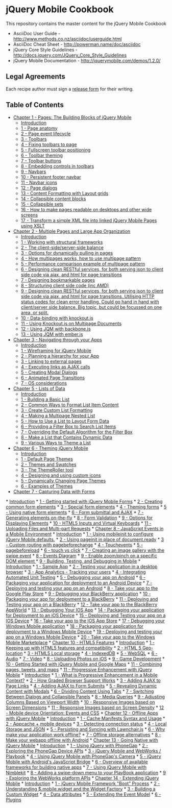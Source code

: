 # jQuery Mobile Cookbook

This repository contains the master content for the jQuery Mobile Cookbook

* AsciiDoc User Guide - http://www.methods.co.nz/asciidoc/userguide.html
* AsciiDoc Cheat Sheet - http://powerman.name/doc/asciidoc
* jQuery Core Style Guidelines - http://docs.jquery.com/JQuery_Core_Style_Guidelines
* jQuery Mobile Documentation - http://jquerymobile.com/demos/1.2.0/

## Legal Agreements

Each recipe author must sign a [release form](https://rightsignature.com/forms/jQueryMobileCookb-58d54f/token/87121d9b978) for their writing. 

## Table of Contents

* <a href="/jquerymobilecookbook/book/blob/master/1-pages-the-building-blocks-of-jquery-mobile/readme.md">Chapter 1 - Pages: The Building Blocks of jQuery Mobile</a>
  * <a href="/jquerymobilecookbook/book/blob/master/1-pages-the-building-blocks-of-jquery-mobile/introduction.adoc">Introduction</a>
  * <a href="/jquerymobilecookbook/book/blob/master/1-pages-the-building-blocks-of-jquery-mobile/recipe-1.adoc">1 - Page anatomy</a>
  * <a href="/jquerymobilecookbook/book/blob/master/1-pages-the-building-blocks-of-jquery-mobile/recipe-2.adoc">2 - Page event lifecycle</a>
  * <a href="/jquerymobilecookbook/book/blob/master/1-pages-the-building-blocks-of-jquery-mobile/recipe-3.adoc">3 - Toolbars</a>
  * <a href="/jquerymobilecookbook/book/blob/master/1-pages-the-building-blocks-of-jquery-mobile/recipe-4.adoc">4 - Fixing toolbars to page</a>
  * <a href="/jquerymobilecookbook/book/blob/master/1-pages-the-building-blocks-of-jquery-mobile/recipe-5.adoc">5 - Fullscreen toolbar positioning</a>
  * <a href="/jquerymobilecookbook/book/blob/master/1-pages-the-building-blocks-of-jquery-mobile/recipe-6.adoc">6 - Toolbar theming</a>
  * <a href="/jquerymobilecookbook/book/blob/master/1-pages-the-building-blocks-of-jquery-mobile/recipe-7.adoc">7 - Toolbar buttons</a>
  * <a href="/jquerymobilecookbook/book/blob/master/1-pages-the-building-blocks-of-jquery-mobile/recipe-8.adoc">8 - Embedding controls in toolbars</a>
  * <a href="/jquerymobilecookbook/book/blob/master/1-pages-the-building-blocks-of-jquery-mobile/recipe-9.adoc">9 - Navbars</a>
  * <a href="/jquerymobilecookbook/book/blob/master/1-pages-the-building-blocks-of-jquery-mobile/recipe-10.adoc">10 - Persistent footer navbar</a>
  * <a href="/jquerymobilecookbook/book/blob/master/1-pages-the-building-blocks-of-jquery-mobile/recipe-11.adoc">11 - Navbar icons</a>
  * <a href="/jquerymobilecookbook/book/blob/master/1-pages-the-building-blocks-of-jquery-mobile/recipe-12.adoc">12 - Page dialogs</a>
  * <a href="/jquerymobilecookbook/book/blob/master/1-pages-the-building-blocks-of-jquery-mobile/recipe-13.adoc">13 - Content Formatting with Layout grids</a>
  * <a href="/jquerymobilecookbook/book/blob/master/1-pages-the-building-blocks-of-jquery-mobile/recipe-14.adoc">14 - Collapsible content blocks</a>
  * <a href="/jquerymobilecookbook/book/blob/master/1-pages-the-building-blocks-of-jquery-mobile/recipe-15.adoc">15 - Collapsible sets</a>
  * <a href="/jquerymobilecookbook/book/blob/master/1-pages-the-building-blocks-of-jquery-mobile/recipe-16.adoc">16 - How to make pages readable on desktops and other wide screens</a>
  * <a href="/jquerymobilecookbook/book/blob/master/1-pages-the-building-blocks-of-jquery-mobile/recipe-17.adoc">17 - Transform a simple XML file into linked jQuery Mobile Pages using XSLT</a>
* <a href="/jquerymobilecookbook/book/blob/master/2-multiple-pages-and-large-app-organization/readme.md">Chapter 2 - Multiple Pages and Large App Organization</a>
  * <a href="/jquerymobilecookbook/book/blob/master/2-multiple-pages-and-large-app-organization/introduction.adoc">Introduction</a>
  * <a href="/jquerymobilecookbook/book/blob/master/2-multiple-pages-and-large-app-organization/recipe-1.adoc">1 - Working with structural frameworks</a>
  * <a href="/jquerymobilecookbook/book/blob/master/2-multiple-pages-and-large-app-organization/recipe-2.adoc">2 - The client-side/server-side balance</a>
  * <a href="/jquerymobilecookbook/book/blob/master/2-multiple-pages-and-large-app-organization/recipe-3.adoc">3 - Options for dynamically pulling in pages</a>
  * <a href="/jquerymobilecookbook/book/blob/master/2-multiple-pages-and-large-app-organization/recipe-4.adoc">4 - How multipages works, how to use multipage pattern</a>
  * <a href="/jquerymobilecookbook/book/blob/master/2-multiple-pages-and-large-app-organization/recipe-5.adoc">5 - Performance comparison example of multipage pattern</a>
  * <a href="/jquerymobilecookbook/book/blob/master/2-multiple-pages-and-large-app-organization/recipe-6.adoc">6 - Designing clean RESTful services, for both serving json to client side code via ajax, and html for page transitions</a>
  * <a href="/jquerymobilecookbook/book/blob/master/2-multiple-pages-and-large-app-organization/recipe-7.adoc">7 - Designing bookmarkable pages</a>
  * <a href="/jquerymobilecookbook/book/blob/master/2-multiple-pages-and-large-app-organization/recipe-8.adoc">8 - Structuring client side code (inc AMD)</a>
  * <a href="/jquerymobilecookbook/book/blob/master/2-multiple-pages-and-large-app-organization/recipe-9.adoc">9 - Designing clean RESTful services, for both serving json to client side code via ajax, and html for page transitions. Utilising HTTP status codes for clean error handling. Could go hand in hand with client/server side balance. Big topic, but could be focussed on one area, or split.</a>
  * <a href="/jquerymobilecookbook/book/blob/master/2-multiple-pages-and-large-app-organization/recipe-10.adoc">10 - Data-binding with knockout.js</a>
  * <a href="/jquerymobilecookbook/book/blob/master/2-multiple-pages-and-large-app-organization/recipe-11.adoc">11 - Using Knockout.js on Multipage Documents</a>
  * <a href="/jquerymobilecookbook/book/blob/master/2-multiple-pages-and-large-app-organization/recipe-12.adoc">12 - Using JQM with backbone.js</a>
  * <a href="/jquerymobilecookbook/book/blob/master/2-multiple-pages-and-large-app-organization/recipe-13.adoc">13 - Using JQM with ember.js</a>
* <a href="/jquerymobilecookbook/book/blob/master/3-navigating-through-your-apps/readme.md">Chapter 3 - Navigating through your Apps</a>
  * <a href="/jquerymobilecookbook/book/blob/master/3-navigating-through-your-apps/introduction.adoc">Introduction</a>
  * <a href="/jquerymobilecookbook/book/blob/master/3-navigating-through-your-apps/recipe-1.adoc">1 - Wireframing for jQuery Mobile </a>
  * <a href="/jquerymobilecookbook/book/blob/master/3-navigating-through-your-apps/recipe-2.adoc">2 - Planning a hierarchy for your App</a>
  * <a href="/jquerymobilecookbook/book/blob/master/3-navigating-through-your-apps/recipe-3.adoc">3 - Linking to external pages </a>
  * <a href="/jquerymobilecookbook/book/blob/master/3-navigating-through-your-apps/recipe-4.adoc">4 - Executing links as AJAX calls </a>
  * <a href="/jquerymobilecookbook/book/blob/master/3-navigating-through-your-apps/recipe-5.adoc">5 - Creating Modal Dialogs </a>
  * <a href="/jquerymobilecookbook/book/blob/master/3-navigating-through-your-apps/recipe-6.adoc">6 - Animated Page Transitions </a>
  * <a href="/jquerymobilecookbook/book/blob/master/3-navigating-through-your-apps/recipe-7.adoc">7 - OS considerations</a>
* <a href="/jquerymobilecookbook/book/blob/master/4-lists-of-data/readme.md">Chapter 5 - Lists of Data</a>
  * <a href="/jquerymobilecookbook/book/blob/master/4-lists-of-data/introduction.adoc">Introduction</a>
  * <a href="/jquerymobilecookbook/book/blob/master/4-lists-of-data/recipe-1.adoc">1 - Building a Basic List</a>
  * <a href="/jquerymobilecookbook/book/blob/master/4-lists-of-data/recipe-2.adoc">2 - Common Ways to Format List Item Content</a>
  * <a href="/jquerymobilecookbook/book/blob/master/4-lists-of-data/recipe-3.adoc">3 - Create Custom List Formatting</a> 
  * <a href="/jquerymobilecookbook/book/blob/master/4-lists-of-data/recipe-4.adoc">4 - Making a Multipage Nested List</a>
  * <a href="/jquerymobilecookbook/book/blob/master/4-lists-of-data/recipe-5.adoc">5 - How to Use a List to Layout Form Data</a>
  * <a href="/jquerymobilecookbook/book/blob/master/4-lists-of-data/recipe-6.adoc">6 - Providing a Filter Box to Search List Items</a>
  * <a href="/jquerymobilecookbook/book/blob/master/4-lists-of-data/recipe-7.adoc">7 - Overriding the Default Algorithm for the Filter Box</a>
  * <a href="/jquerymobilecookbook/book/blob/master/4-lists-of-data/recipe-8.adoc">8 - Make a List that Contains Dynamic Data</a>
  * <a href="/jquerymobilecookbook/book/blob/master/4-lists-of-data/recipe-9.adoc">9 - Various Ways to Theme a List</a>
* <a href="/jquerymobilecookbook/book/blob/master/5-theming-jquery-mobile/readme.md">Chapter 6 - Theming jQuery Mobile</a>
  * <a href="/jquerymobilecookbook/book/blob/master/5-theming-jquery-mobile/introduction.adoc">Introduction</a>
  * <a href="/jquerymobilecookbook/book/blob/master/5-theming-jquery-mobile/recipe-1.adoc">1 - Default Page Themes</a>
  * <a href="/jquerymobilecookbook/book/blob/master/5-theming-jquery-mobile/recipe-2.adoc">2 - Themes and Swatches</a>
  * <a href="/jquerymobilecookbook/book/blob/master/5-theming-jquery-mobile/recipe-3.adoc">3 - The ThemeRoller tool</a>
  * <a href="/jquerymobilecookbook/book/blob/master/5-theming-jquery-mobile/recipe-4.adoc">4 - Designing and using custom icons</a>
  * <a href="/jquerymobilecookbook/book/blob/master/5-theming-jquery-mobile/recipe-5.adoc">5 - Dynamically Changing Page Themes</a>
  * <a href="/jquerymobilecookbook/book/blob/master/5-theming-jquery-mobile/recipe-6.adoc">6 - Examples of Themes</a>
* <a href="/jquerymobilecookbook/book/blob/master/6-capturing-data-with-forms/readme.md">Chapter 7 - Capturing Data with Forms
</a>
  * <a href="/jquerymobilecookbook/book/blob/master/6-capturing-data-with-forms/introduction.adoc">Introduction</a>
  * <a href="/jquerymobilecookbook/book/blob/master/6-capturing-data-with-forms/recipe-1.adoc">1 - Getting started with jQuery Mobile Forms</a>
  * <a href="/jquerymobilecookbook/book/blob/master/6-capturing-data-with-forms/recipe-2.adoc">2 - Creating common form elements</a>
  * <a href="/jquerymobilecookbook/book/blob/master/6-capturing-data-with-forms/recipe-3.adoc">3 - Special form elements</a>
  * <a href="/jquerymobilecookbook/book/blob/master/6-capturing-data-with-forms/recipe-4.adoc">4 - Theming forms</a>
  * <a href="/jquerymobilecookbook/book/blob/master/6-capturing-data-with-forms/recipe-5.adoc">5 - Using native form elements</a>
  * <a href="/jquerymobilecookbook/book/blob/master/6-capturing-data-with-forms/recipe-6.adoc">6 - Form submittal and AJAX</a>
  * <a href="/jquerymobilecookbook/book/blob/master/6-capturing-data-with-forms/recipe-7.adoc">7 - Generating elements on-the-fly</a>
  * <a href="/jquerymobilecookbook/book/blob/master/6-capturing-data-with-forms/recipe-8.adoc">8 - Form Validation</a>
  * <a href="/jquerymobilecookbook/book/blob/master/6-capturing-data-with-forms/recipe-9.adoc">9 - Options for Displaying Elements</a>
  * <a href="/jquerymobilecookbook/book/blob/master/6-capturing-data-with-forms/recipe-10.adoc">10 - HTML5 Inputs and Virtual Keyboards</a>
  * <a href="/jquerymobilecookbook/book/blob/master/6-capturing-data-with-forms/recipe-11.adoc">11 - Uploading Files and Multi-part Requests</a>
* <a href="/jquerymobilecookbook/book/blob/master/7-javascript-events-in-mobile-environment/readme.md">Chapter 8 - JavaScript Events in a Mobile Environment</a>
  * <a href="/jquerymobilecookbook/book/blob/master/7-javascript-events-in-mobile-environment/introduction.adoc">Introduction</a>
  * <a href="/jquerymobilecookbook/book/blob/master/7-javascript-events-in-mobile-environment/recipe-1.adoc">1 - Using mobileinit to configure jQuery Mobile defaults.</a>
  * <a href="/jquerymobilecookbook/book/blob/master/7-javascript-events-in-mobile-environment/recipe-2.adoc">2 - Using pageinit in place of document.ready</a>
  * <a href="/jquerymobilecookbook/book/blob/master/7-javascript-events-in-mobile-environment/recipe-3.adoc">3 - Custom routing with pagebeforechange</a> 
  * <a href="/jquerymobilecookbook/book/blob/master/7-javascript-events-in-mobile-environment/recipe-4.adoc">4 - Touchevents</a>
  * <a href="/jquerymobilecookbook/book/blob/master/7-javascript-events-in-mobile-environment/recipe-5.adoc">5 - pagebeforeload</a>
  * <a href="/jquerymobilecookbook/book/blob/master/7-javascript-events-in-mobile-environment/recipe-6.adoc">6 - touch vs click</a>
  * <a href="/jquerymobilecookbook/book/blob/master/7-javascript-events-in-mobile-environment/recipe-7.adoc">7 - Creating an image gallery with the swipe event</a>
  * <a href="/jquerymobilecookbook/book/blob/master/7-javascript-events-in-mobile-environment/recipe-8.adoc">8 - Events Diagram</a>
  * <a href="/jquerymobilecookbook/book/blob/master/7-javascript-events-in-mobile-environment/recipe-9.adoc">9 - Enable zoom/pinch on a specific DOM element </a>
* <a href="/jquerymobilecookbook/book/blob/master/8-building-testing-and-debugging-in-mobile/readme.adoc">9 - Building, Testing, and Debugging in Mobile</a>
  * <a href="/jquerymobilecookbook/book/blob/master/8-building-testing-and-debugging-in-mobile/introduction.adoc">Introduction</a>
  * <a href="/jquerymobilecookbook/book/blob/master/8-building-testing-and-debugging-in-mobile/recipe-1.adoc">1 - Sample App</a>
  * <a href="/jquerymobilecookbook/book/blob/master/8-building-testing-and-debugging-in-mobile/recipe-2.adoc">2 - Testing your application in a desktop browser</a>
  * <a href="/jquerymobilecookbook/book/blob/master/8-building-testing-and-debugging-in-mobile/recipe-3.adoc">3 - App Analytics - Tracking your users</a>
  * <a href="/jquerymobilecookbook/book/blob/master/8-building-testing-and-debugging-in-mobile/recipe-4.adoc">4 - Integrating Automated Unit Testing</a>
  * <a href="/jquerymobilecookbook/book/blob/master/8-building-testing-and-debugging-in-mobile/recipe-5.adoc">5 - Debugging your app on Android</a>
  * <a href="/jquerymobilecookbook/book/blob/master/8-building-testing-and-debugging-in-mobile/recipe-6.adoc">6 - Packaging your application for deployment to an Android Device</a>
  * <a href="/jquerymobilecookbook/book/blob/master/8-building-testing-and-debugging-in-mobile/recipe-7.adoc">7 - Deploying and testing your app on an Android</a>
  * <a href="/jquerymobilecookbook/book/blob/master/8-building-testing-and-debugging-in-mobile/recipe-8.adoc">8 - Take your app to the Google Play Store</a>
  * <a href="/jquerymobilecookbook/book/blob/master/8-building-testing-and-debugging-in-mobile/recipe-9.adoc">9 - Debugging your BlackBerry application</a>
  * <a href="/jquerymobilecookbook/book/blob/master/8-building-testing-and-debugging-in-mobile/recipe-10.adoc">10 - Packaging your app for deployment to a BlackBerry</a>
  * <a href="/jquerymobilecookbook/book/blob/master/8-building-testing-and-debugging-in-mobile/recipe-11.adoc">11 - Deploying and Testing your app on a BlackBerry</a>
  * <a href="/jquerymobilecookbook/book/blob/master/8-building-testing-and-debugging-in-mobile/recipe-12.adoc">12 - Take your app to the BlackBerry AppWorld</a>
  * <a href="/jquerymobilecookbook/book/blob/master/8-building-testing-and-debugging-in-mobile/recipe-13.adoc">13 - Debugging Your IOS App</a>
  * <a href="/jquerymobilecookbook/book/blob/master/8-building-testing-and-debugging-in-mobile/recipe-14.adoc">14 - Packaging your application for Deployment to an iOS Device</a>
  * <a href="/jquerymobilecookbook/book/blob/master/8-building-testing-and-debugging-in-mobile/recipe-15.adoc">15 - Deploying and Testing your app on a IOS Device</a>
  * <a href="/jquerymobilecookbook/book/blob/master/8-building-testing-and-debugging-in-mobile/recipe-16.adoc">16 - Take your app to the IOS App Store</a>
  * <a href="/jquerymobilecookbook/book/blob/master/8-building-testing-and-debugging-in-mobile/recipe-17.adoc">17 - Debugging your Windows Mobile application</a>
  * <a href="/jquerymobilecookbook/book/blob/master/8-building-testing-and-debugging-in-mobile/recipe-18.adoc">18 - Packaging your application for deployment to a Windows Mobile Device</a>
  * <a href="/jquerymobilecookbook/book/blob/master/8-building-testing-and-debugging-in-mobile/recipe-19.adoc">19 - Deploying and testing your app on a Windows Mobile Device</a>
  * <a href="/jquerymobilecookbook/book/blob/master/8-building-testing-and-debugging-in-mobile/recipe-20.adoc">20 - Take your app to the Windows Mobile Marketplace</a>
* <a href="/jquerymobilecookbook/book/blob/master/9-html5-features/readme.adoc">Chapter 10 - HTML5 Features</a>
  * <a href="/jquerymobilecookbook/book/blob/master/9-html5-features/introduction.adoc">Introduction</a>
  * <a href="/jquerymobilecookbook/book/blob/master/9-html5-features/recipe-1.adoc">1 - Keeping up with HTML5 features and compatibility</a>
  * <a href="/jquerymobilecookbook/book/blob/master/9-html5-features/recipe-2.adoc">2 - HTML 5 Geo-location</a>
  * <a href="/jquerymobilecookbook/book/blob/master/9-html5-features/recipe-3.adoc">3 - HTML5 Local storage</a>
  * <a href="/jquerymobilecookbook/book/blob/master/9-html5-features/recipe-4.adoc">4 - IndexedDB</a>
  * <a href="/jquerymobilecookbook/book/blob/master/9-html5-features/recipe-5.adoc">5 - WebSQL</a>
  * <a href="/jquerymobilecookbook/book/blob/master/9-html5-features/recipe-6.adoc">6 - Audio</a>
  * <a href="/jquerymobilecookbook/book/blob/master/9-html5-features/recipe-7.adoc">7 - Video</a>
  * <a href="/jquerymobilecookbook/book/blob/master/9-html5-features/recipe-8.adoc">8 - Uploading Photos on iOS</a>
  * <a href="/jquerymobilecookbook/book/blob/master/9-html5-features/recipe-9.adoc">9 - Game Development</a>
  * <a href="/jquerymobilecookbook/book/blob/master/9-html5-features/recipe-10.adoc">10 - Getting Started with jQuery Mobile and Google Maps</a>
  * <a href="/jquerymobilecookbook/book/blob/master/9-html5-features/recipe-11.adoc">11 - Combining pages, tweets, and maps</a>
* <a href="/jquerymobilecookbook/book/blob/master/11-progressive-enhancement-with-jquery-mobile/readme.adoc">11 - Progressive Enhancement with jQuery Mobile</a>
  * <a href="/jquerymobilecookbook/book/blob/master/11-progressive-enhancement-with-jquery-mobile/introduction.adoc">Introduction</a>
  * <a href="/jquerymobilecookbook/book/blob/master/11-progressive-enhancement-with-jquery-mobile/recipe-1.adoc">1 - What is Progressive Enhancement in a Mobile Context?</a>
  * <a href="/jquerymobilecookbook/book/blob/master/11-progressive-enhancement-with-jquery-mobile/recipe-2.adoc">2 - How Graded Browser Support Works</a>
  * <a href="/jquerymobilecookbook/book/blob/master/11-progressive-enhancement-with-jquery-mobile/recipe-3.adoc">3 - Adding AJAX to Page Links</a>
  * <a href="/jquerymobilecookbook/book/blob/master/11-progressive-enhancement-with-jquery-mobile/recipe-4.adoc">4 - Adding AJAX to Form Submits</a>
  * <a href="/jquerymobilecookbook/book/blob/master/11-progressive-enhancement-with-jquery-mobile/recipe-5.adoc">5 - Revealing Dynamic Content with Modals</a>
  * <a href="/jquerymobilecookbook/book/blob/master/11-progressive-enhancement-with-jquery-mobile/recipe-6.adoc">6 - Dividing Content Using Tabs</a>
  * <a href="/jquerymobilecookbook/book/blob/master/11-progressive-enhancement-with-jquery-mobile/recipe-7.adoc">7 - Switching Between Dialogs and Collapsible Panels</a>
  * <a href="/jquerymobilecookbook/book/blob/master/11-progressive-enhancement-with-jquery-mobile/recipe-8.adoc">8 - Media Queries</a>
  * <a href="/jquerymobilecookbook/book/blob/master/11-progressive-enhancement-with-jquery-mobile/recipe-9.adoc">9 - Adjusting Columns Based on Viewport Width</a>
  * <a href="/jquerymobilecookbook/book/blob/master/11-progressive-enhancement-with-jquery-mobile/recipe-10.adoc">10 - Responsive Images based on Screen Dimensions</a>
  * <a href="/jquerymobilecookbook/book/blob/master/11-progressive-enhancement-with-jquery-mobile/recipe-11.adoc">11 - Responsive Images based on Screen Density</a>
  * <a href="/jquerymobilecookbook/book/blob/master/11-progressive-enhancement-with-jquery-mobile/recipe-12.adoc">12 - Mobile device Orientation: Events and CSS</a>
* <a href="/jquerymobilecookbook/book/blob/master/12-offline-apps-with-jquery-mobile/readme.adoc">Chapter 12 - Offline Apps with jQuery Mobile</a>
  * <a href="/jquerymobilecookbook/book/blob/master/12-offline-apps-with-jquery-mobile/introduction.adoc">Introduction</a>
  * <a href="/jquerymobilecookbook/book/blob/master/12-offline-apps-with-jquery-mobile/recipe-1.adoc">1 - Cache Manifests Syntax and Usage</a>
  * <a href="/jquerymobilecookbook/book/blob/master/12-offline-apps-with-jquery-mobile/recipe-2.adoc">2 - Appcache + mobile devices</a>
  * <a href="/jquerymobilecookbook/book/blob/master/12-offline-apps-with-jquery-mobile/recipe-3.adoc">3 - Detecting connection status</a>
  * <a href="/jquerymobilecookbook/book/blob/master/12-offline-apps-with-jquery-mobile/recipe-4.adoc">4 - Local Storage and JSON</a>
  * <a href="/jquerymobilecookbook/book/blob/master/12-offline-apps-with-jquery-mobile/recipe-5.adoc">5 - Persisting and Syncing with Lawnchair.js</a>
  * <a href="/jquerymobilecookbook/book/blob/master/12-offline-apps-with-jquery-mobile/recipe-6.adoc">6 - Why make your application work offline?</a>
  * <a href="/jquerymobilecookbook/book/blob/master/12-offline-apps-with-jquery-mobile/recipe-7.adoc">7 - Offline storage alternatives</a>
  * <a href="/jquerymobilecookbook/book/blob/master/12-offline-apps-with-jquery-mobile/recipe-8.adoc">8 - Make your webapp offline with Android</a>
* <a href="/jquerymobilecookbook/book/blob/master/13-going-native-with-jquery-mobile/readme.adoc">Chapter 13 - Going Native with jQuery Mobile</a>
  * <a href="/jquerymobilecookbook/book/blob/master/13-going-native-with-jquery-mobile/introduction.adoc">Introduction</a>
  * <a href="/jquerymobilecookbook/book/blob/master/13-going-native-with-jquery-mobile/recipe-1.adoc">1 - Using jQuery with PhoneGap</a>
  * <a href="/jquerymobilecookbook/book/blob/master/13-going-native-with-jquery-mobile/recipe-2.adoc">2 - Exploring the PhoneGap Device APIs</a>
  * <a href="/jquerymobilecookbook/book/blob/master/13-going-native-with-jquery-mobile/recipe-3.adoc">3 - jQuery Mobile and WebWorks / Playbook</a>
  * <a href="/jquerymobilecookbook/book/blob/master/13-going-native-with-jquery-mobile/recipe-4.adoc">4 - Using jQuery Mobile with PhoneGap's Camera</a>
  * <a href="/jquerymobilecookbook/book/blob/master/13-going-native-with-jquery-mobile/recipe-5.adoc">5 - jQuery Mobile with Android's JavaScript Bridge</a>
  * <a href="/jquerymobilecookbook/book/blob/master/13-going-native-with-jquery-mobile/recipe-6.adoc">6 - Overview of available frameworks for building native apps</a>
  * <a href="/jquerymobilecookbook/book/blob/master/13-going-native-with-jquery-mobile/recipe-7.adoc">7 - Using jQuery Mobile with Nimblekit</a>
  * <a href="/jquerymobilecookbook/book/blob/master/13-going-native-with-jquery-mobile/recipe-8.adoc">8 - Adding a swipe-down menu to your PlayBook application</a>
  * <a href="/jquerymobilecookbook/book/blob/master/13-going-native-with-jquery-mobile/recipe-9.adoc">9 - Exploring the WebWorks platform APIs</a>
* <a href="/jquerymobilecookbook/book/blob/master/14-extending-jquery-mobile/readme.adoc">Chapter 14 - Extending jQuery Mobile</a>
  * <a href="/jquerymobilecookbook/book/blob/master/14-extending-jquery-mobile/introduction.adoc">Introduction</a>
  * <a href="/jquerymobilecookbook/book/blob/master/14-extending-jquery-mobile/recipe-1.adoc">1 - jQuery Mobile Framework "Boot" Process</a>
  * <a href="/jquerymobilecookbook/book/blob/master/14-extending-jquery-mobile/recipe-2.adoc">2 - Understanding $.mobile.widget and the Widget Factory</a>
  * <a href="/jquerymobilecookbook/book/blob/master/14-extending-jquery-mobile/recipe-3.adoc">3 - Building a Custom Widget</a>
  * <a href="/jquerymobilecookbook/book/blob/master/14-extending-jquery-mobile/recipe-4.adoc">4 - Data attributes</a>
  * <a href="/jquerymobilecookbook/book/blob/master/14-extending-jquery-mobile/recipe-5.adoc">5 - Extending the Event Model</a>
  * <a href="/jquerymobilecookbook/book/blob/master/14-extending-jquery-mobile/recipe-6.adoc">6 - Plugins</a>
